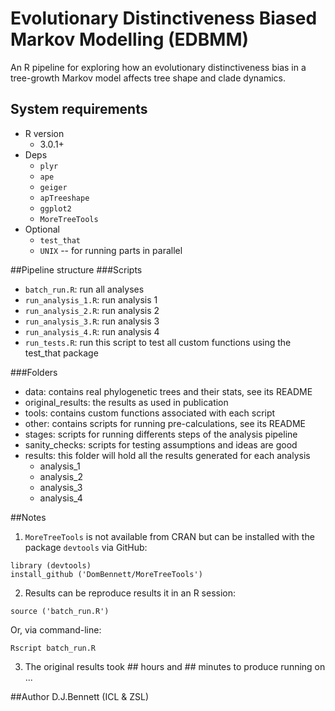 # Evolutionary Distinctiveness Biased Markov Modelling (EDBMM)
An R pipeline for exploring how an evolutionary distinctiveness bias
in a tree-growth Markov model affects tree shape and clade dynamics.

## System requirements
* R version
  + 3.0.1+
* Deps
  + `plyr`
  + `ape`
  + `geiger`
  + `apTreeshape`
  + `ggplot2`
  + `MoreTreeTools`
* Optional
  + `test_that`
  + `UNIX` -- for running parts in parallel

##Pipeline structure
###Scripts
* `batch_run.R`: run all analyses
* `run_analysis_1.R`: run analysis 1
* `run_analysis_2.R`: run analysis 2
* `run_analysis_3.R`: run analysis 3
* `run_analysis_4.R`: run analysis 4
* `run_tests.R`: run this script to test all custom functions using the test_that package

###Folders
* data: contains real phylogenetic trees and their stats, see its README
* original_results: the results as used in publication
* tools: contains custom functions associated with each script
* other: contains scripts for running pre-calculations, see its README
* stages: scripts for running differents steps of the analysis pipeline
* sanity_checks: scripts for testing assumptions and ideas are good
* results: this folder will hold all the results generated for each analysis
  + analysis_1
  + analysis_2
  + analysis_3
  + analysis_4

##Notes
1. `MoreTreeTools` is not available from CRAN but can be installed with
the package `devtools` via GitHub:

  ```{r}
  library (devtools)
  install_github ('DomBennett/MoreTreeTools')
  ```
  
2. Results can be reproduce results it in an R session:
  
  ```{r}
  source ('batch_run.R')
  ```
  
  Or, via command-line:
  
  ```
  Rscript batch_run.R
  ```
  
3. The original results took ## hours and ## minutes to produce running on ...

##Author
D.J.Bennett (ICL & ZSL)